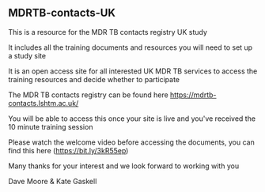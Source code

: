 ## MDRTB-contacts-UK

This is a resource for the MDR TB contacts registry UK study

It includes all the training documents and resources you will need to set up a study site

It is an open access site for all interested UK MDR TB services to access the training resources and decide whether to participate

The MDR TB contacts registry can be found here https://mdrtb-contacts.lshtm.ac.uk/

You will be able to access this once your site is live and you've received the 10 minute training session

Please watch the welcome video before accessing the documents, you can find this here (https://bit.ly/3kR55ep)

Many thanks for your interest and we look forward to working with you

Dave Moore & Kate Gaskell
